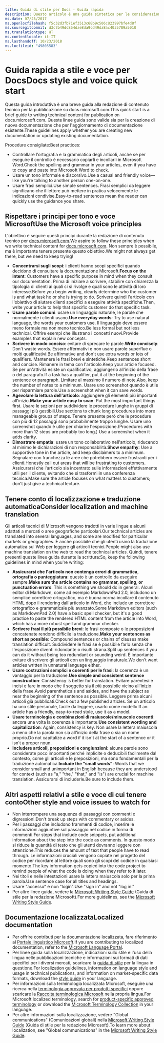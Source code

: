 ```yaml
---
title: Guida di stile per Docs - Guida rapida
description: Questo articolo è una guida sintetica per le considerazioni sullo stile, che contiene solo gli argomenti fondamentali per iniziare a contribuire a docs.microsoft.com.
ms.date: 07/25/2017
ms.openlocfilehash: f5c32d3fb71ef3513c68b9c506c823997bfe4d8f
ms.sourcegitcommit: d3c7b49dc854dae8da9cd49da8ac4035789a5010
ms.translationtype: HT
ms.contentlocale: it-IT
ms.lasthandoff: 10/23/2018
ms.locfileid: "49805583"
---
```

# <a name="docs-style-and-voice-quick-start"></a><span data-ttu-id="eb305-103">Guida rapida a stile e voce per Docs</span><span class="sxs-lookup"><span data-stu-id="eb305-103">Docs style and voice quick start</span></span>

<span data-ttu-id="eb305-104">Questa guida introduttiva è una breve guida alla redazione di contenuto tecnico per la pubblicazione su docs.microsoft.com.</span><span class="sxs-lookup"><span data-stu-id="eb305-104">This quick start is a brief guide to writing technical content for publication on docs.microsoft.com.</span></span> <span data-ttu-id="eb305-105">Queste linee guida sono valide sia per la creazione di nuova documentazione che per l'aggiornamento di documentazione esistente.</span><span class="sxs-lookup"><span data-stu-id="eb305-105">These guidelines apply whether you are creating new documentation or updating existing documentation.</span></span>

<span data-ttu-id="eb305-106">Procedure consigliate:</span><span class="sxs-lookup"><span data-stu-id="eb305-106">Best practices:</span></span>

- <span data-ttu-id="eb305-107">Controllare l'ortografia e la grammatica degli articoli, anche se per eseguire il controllo è necessario copiarli e incollarli in Microsoft Word.</span><span class="sxs-lookup"><span data-stu-id="eb305-107">Check the spelling and grammar in your articles, even if you have to copy and paste into Microsoft Word to check.</span></span>
- <span data-ttu-id="eb305-108">Usare un tono informale e discorsivo.</span><span class="sxs-lookup"><span data-stu-id="eb305-108">Use a casual and friendly voice—like you're talking to another person one-on-one.</span></span>
- <span data-ttu-id="eb305-109">Usare frasi semplici.</span><span class="sxs-lookup"><span data-stu-id="eb305-109">Use simple sentences.</span></span> <span data-ttu-id="eb305-110">Frasi semplici da leggere significano che il lettore può mettere in pratica velocemente le indicazioni condivise.</span><span class="sxs-lookup"><span data-stu-id="eb305-110">Easy-to-read sentences mean the reader can quickly use the guidance you share.</span></span>

## <a name="use-the-microsoft-voice-principles"></a><span data-ttu-id="eb305-111">Rispettare i principi per tono e voce Microsoft</span><span class="sxs-lookup"><span data-stu-id="eb305-111">Use the Microsoft voice principles</span></span>

<span data-ttu-id="eb305-112">L'obiettivo è seguire questi principi durante la redazione di contenuto tecnico per [docs.microsoft.com](https://docs.microsoft.com).</span><span class="sxs-lookup"><span data-stu-id="eb305-112">We aspire to follow these principles when we write technical content for [docs.microsoft.com](https://docs.microsoft.com).</span></span> <span data-ttu-id="eb305-113">Non sempre è possibile, ma è importante tenere presente questo obiettivo.</span><span class="sxs-lookup"><span data-stu-id="eb305-113">We might not always get there, but we need to keep trying!</span></span>

- <span data-ttu-id="eb305-114">**Concentrarsi sugli scopi**: i clienti hanno scopi specifici quando decidono di consultare la documentazione Microsoft.</span><span class="sxs-lookup"><span data-stu-id="eb305-114">**Focus on the intent**: Customers have a specific purpose in mind when they consult our documentation.</span></span> <span data-ttu-id="eb305-115">Prima di iniziare a scrivere, stabilire con chiarezza la tipologia di clienti ai quali ci si rivolge e quali sono le attività di loro interesse.</span><span class="sxs-lookup"><span data-stu-id="eb305-115">Before you begin writing, clearly determine who the customer is and what task he or she is trying to do.</span></span> <span data-ttu-id="eb305-116">Scrivere quindi l'articolo con l'obiettivo di aiutare clienti specifici a eseguire attività specifiche.</span><span class="sxs-lookup"><span data-stu-id="eb305-116">Then, write your article to help that specific customer do that specific task.</span></span>
- <span data-ttu-id="eb305-117">**Usare parole comuni**: usare un linguaggio naturale, le parole che normalmente i clienti usano.</span><span class="sxs-lookup"><span data-stu-id="eb305-117">**Use everyday words**: Try to use natural language, the words your customers use.</span></span> <span data-ttu-id="eb305-118">Il linguaggio deve essere meno formale ma non meno tecnico.</span><span class="sxs-lookup"><span data-stu-id="eb305-118">Be less formal but not less technical.</span></span> <span data-ttu-id="eb305-119">Offrire esempi che illustrano i concetti nuovi.</span><span class="sxs-lookup"><span data-stu-id="eb305-119">Provide examples that explain new concepts.</span></span>
- <span data-ttu-id="eb305-120">**Scrivere in modo conciso**: evitare di sprecare le parole.</span><span class="sxs-lookup"><span data-stu-id="eb305-120">**Write concisely**: Don't waste words.</span></span> <span data-ttu-id="eb305-121">Essere affermativi e non usare parole superflue o molti qualificativi.</span><span class="sxs-lookup"><span data-stu-id="eb305-121">Be affirmative and don't use extra words or lots of qualifiers.</span></span> <span data-ttu-id="eb305-122">Mantenere le frasi brevi e sintetiche.</span><span class="sxs-lookup"><span data-stu-id="eb305-122">Keep sentences short and concise.</span></span> <span data-ttu-id="eb305-123">Rimanere in tema con l'articolo.</span><span class="sxs-lookup"><span data-stu-id="eb305-123">Keep your article focused.</span></span> <span data-ttu-id="eb305-124">Se per un'attività esiste un qualificativo, aggiungerlo all'inizio della frase o del paragrafo.</span><span class="sxs-lookup"><span data-stu-id="eb305-124">If a task has a qualifier, put it at the beginning of the sentence or paragraph.</span></span> <span data-ttu-id="eb305-125">Limitare al massimo il numero di note.</span><span class="sxs-lookup"><span data-stu-id="eb305-125">Also, keep the number of notes to a minimum.</span></span> <span data-ttu-id="eb305-126">Usare uno screenshot quando è utile per risparmiare parole.</span><span class="sxs-lookup"><span data-stu-id="eb305-126">Use a screenshot when it can save words.</span></span>
- <span data-ttu-id="eb305-127">**Agevolare la lettura dell'articolo**: aggiungere gli elementi più importanti all'inizio.</span><span class="sxs-lookup"><span data-stu-id="eb305-127">**Make your article easy to scan**: Put the most important things first.</span></span> <span data-ttu-id="eb305-128">Usare le sezioni per suddividere le procedure lunghe in gruppi di passaggi più gestibili.</span><span class="sxs-lookup"><span data-stu-id="eb305-128">Use sections to chunk long procedures into more manageable groups of steps.</span></span> <span data-ttu-id="eb305-129">Tenere presente però che le procedure con più di 12 passaggi sono probabilmente troppo lunghe. Usare uno screenshot quando è utile per chiarire l'esposizione.</span><span class="sxs-lookup"><span data-stu-id="eb305-129">(Procedures with more than 12 steps are probably too long.) Use a screenshot when it adds clarity.</span></span>
- <span data-ttu-id="eb305-130">**Dimostrare empatia**: usare un tono collaborativo nell'articolo, riducendo al minimo le dichiarazioni di non responsabilità.</span><span class="sxs-lookup"><span data-stu-id="eb305-130">**Show empathy**: Use a supportive tone in the article, and keep disclaimers to a minimum.</span></span> <span data-ttu-id="eb305-131">Segnalare con franchezza le aree che potrebbero essere frustranti per i clienti.</span><span class="sxs-lookup"><span data-stu-id="eb305-131">Honestly call out areas that will be frustrating to customers.</span></span> <span data-ttu-id="eb305-132">Assicurarsi che l'articolo sia incentrato sulle informazioni effettivamente utili per il cliente, evitando che si trasformi in una conferenza tecnica.</span><span class="sxs-lookup"><span data-stu-id="eb305-132">Make sure the article focuses on what matters to customers; don't just give a technical lecture.</span></span>

## <a name="consider-localization-and-machine-translation"></a><span data-ttu-id="eb305-133">Tenere conto di localizzazione e traduzione automatica</span><span class="sxs-lookup"><span data-stu-id="eb305-133">Consider localization and machine translation</span></span>

<span data-ttu-id="eb305-134">Gli articoli tecnici di Microsoft vengono tradotti in varie lingue e alcuni adattati a mercati o aree geografiche particolari.</span><span class="sxs-lookup"><span data-stu-id="eb305-134">Our technical articles are translated into several languages, and some are modified for particular markets or geographies.</span></span> <span data-ttu-id="eb305-135">È anche possibile che gli utenti usino la traduzione automatica sul Web per leggere gli articoli tecnici.</span><span class="sxs-lookup"><span data-stu-id="eb305-135">People might also use machine translation on the web to read the technical articles.</span></span> <span data-ttu-id="eb305-136">Quindi, tenere presenti queste linee guida durante la scrittura:</span><span class="sxs-lookup"><span data-stu-id="eb305-136">So, keep the following guidelines in mind when you're writing:</span></span>

- <span data-ttu-id="eb305-137">**Assicurarsi che l'articolo non contenga errori di grammatica, ortografia o punteggiatura**: questo è un controllo da eseguire sempre.</span><span class="sxs-lookup"><span data-stu-id="eb305-137">**Make sure the article contains no grammar, spelling, or punctuation errors**: This is something we should do in general.</span></span> <span data-ttu-id="eb305-138">Alcuni editor di Markdown, come ad esempio MarkdownPad 2.0, includono un semplice correttore ortografico, ma è buona norma incollare il contenuto HTML dopo il rendering dall'articolo in Word, che include un correttore ortografico e grammaticale più avanzato.</span><span class="sxs-lookup"><span data-stu-id="eb305-138">Some Markdown editors (such as MarkdownPad 2.0) have a basic spell checker, but it's a good practice to paste the rendered HTML content from the article into Word, which has a more robust spell and grammar checker.</span></span>
- <span data-ttu-id="eb305-139">**Scrivere frasi il più possibile brevi**: le frasi composte o le proposizioni concatenate rendono difficile la traduzione.</span><span class="sxs-lookup"><span data-stu-id="eb305-139">**Make your sentences as short as possible**: Compound sentences or chains of clauses make translation difficult.</span></span> <span data-ttu-id="eb305-140">Suddividere le frasi se è possibile farlo senza che l'esposizione diventi ridondante o risulti strana.</span><span class="sxs-lookup"><span data-stu-id="eb305-140">Split up sentences if you can do it without being too redundant or sounding weird.</span></span> <span data-ttu-id="eb305-141">È importante evitare di scrivere gli articoli con un linguaggio innaturale.</span><span class="sxs-lookup"><span data-stu-id="eb305-141">We don't want articles written in unnatural language either.</span></span>
- <span data-ttu-id="eb305-142">**Usare costruzioni semplici e coerenti per le frasi**: la coerenza è un vantaggio per la traduzione.</span><span class="sxs-lookup"><span data-stu-id="eb305-142">**Use simple and consistent sentence construction**: Consistency is better for translation.</span></span> <span data-ttu-id="eb305-143">Evitare parentesi e incisi e fare in modo che il soggetto sia il più possibile vicino all'inizio della frase.</span><span class="sxs-lookup"><span data-stu-id="eb305-143">Avoid parentheticals and asides, and have the subject as near the beginning of the sentence as possible.</span></span> <span data-ttu-id="eb305-144">Leggere prima alcuni articoli già pubblicati.</span><span class="sxs-lookup"><span data-stu-id="eb305-144">Check out a few published articles.</span></span> <span data-ttu-id="eb305-145">Se un articolo ha uno stile personale, facile da leggere, usarlo come modello.</span><span class="sxs-lookup"><span data-stu-id="eb305-145">If an article has a friendly, easy-to-read style, use it as a model.</span></span>
- <span data-ttu-id="eb305-146">**Usare terminologia e combinazioni di maiuscole/minuscole coerenti**: ancora una volta la coerenza è importante.</span><span class="sxs-lookup"><span data-stu-id="eb305-146">**Use consistent wording and capitalization**: Again, consistency is key.</span></span> <span data-ttu-id="eb305-147">Non usare la lettera maiuscola a meno che la parola non sia all'inizio della frase o sia un nome proprio.</span><span class="sxs-lookup"><span data-stu-id="eb305-147">Do not capitalize a word if it isn't at the start of a sentence or it isn't a proper noun.</span></span>
- <span data-ttu-id="eb305-148">**Includere articoli, preposizioni e congiunzioni**: alcune parole sono considerate poco importanti perché implicite o deducibili facilmente dal contesto, come gli articoli e le preposizioni, ma sono fondamentali per la traduzione automatica.</span><span class="sxs-lookup"><span data-stu-id="eb305-148">**Include the "small words"**: Words that we consider small and unimportant in English because they are understood for context (such as "a," "the," "that," and "is") are crucial for machine translation.</span></span> <span data-ttu-id="eb305-149">Assicurarsi di includerle.</span><span class="sxs-lookup"><span data-stu-id="eb305-149">Be sure to include them.</span></span>

## <a name="other-style-and-voice-issues-to-watch-for"></a><span data-ttu-id="eb305-150">Altri aspetti relativi a stile e voce di cui tenere conto</span><span class="sxs-lookup"><span data-stu-id="eb305-150">Other style and voice issues to watch for</span></span>

- <span data-ttu-id="eb305-151">Non interrompere una sequenza di passaggi con commenti o digressioni.</span><span class="sxs-lookup"><span data-stu-id="eb305-151">Don't break up steps with commentary or asides.</span></span>
- <span data-ttu-id="eb305-152">Per i passaggi che includono frammenti di codice, inserire le informazioni aggiuntive sul passaggio nel codice in forma di commenti.</span><span class="sxs-lookup"><span data-stu-id="eb305-152">For steps that include code snippets, put additional information about the step into the code as comments.</span></span> <span data-ttu-id="eb305-153">In questo modo si riduce la quantità di testo che gli utenti dovranno leggere con attenzione.</span><span class="sxs-lookup"><span data-stu-id="eb305-153">This reduces the amount of text that people have to read through.</span></span> <span data-ttu-id="eb305-154">Le informazioni cruciali vengono copiate nel progetto del codice per ricordare al lettore quali sono gli scopi del codice in qualsiasi momento.</span><span class="sxs-lookup"><span data-stu-id="eb305-154">The key information gets copied into the code project to remind people of what the code is doing when they refer to it later.</span></span>
- <span data-ttu-id="eb305-155">Nei titoli e nelle intestazioni usare la lettera maiuscola solo per la prima parola.</span><span class="sxs-lookup"><span data-stu-id="eb305-155">Use sentence case for all titles and headings.</span></span>
- <span data-ttu-id="eb305-156">Usare "accesso" e non "login".</span><span class="sxs-lookup"><span data-stu-id="eb305-156">Use "sign in" and not "log in."</span></span>
- <span data-ttu-id="eb305-157">Per altre linee guida, vedere la [Microsoft Writing Style Guide](https://docs.microsoft.com/style-guide/welcome) (Guida di stile per la redazione Microsoft).</span><span class="sxs-lookup"><span data-stu-id="eb305-157">For more guidelines, see the [Microsoft Writing Style Guide](https://docs.microsoft.com/style-guide/welcome).</span></span>

## <a name="localized-documentation"></a><span data-ttu-id="eb305-158">Documentazione localizzata</span><span class="sxs-lookup"><span data-stu-id="eb305-158">Localized documentation</span></span>

- <span data-ttu-id="eb305-159">Per offrire contributi per la documentazione localizzata, fare riferimento al [Portale linguistico Microsoft](https://www.microsoft.com/Language/Default.aspx).</span><span class="sxs-lookup"><span data-stu-id="eb305-159">If you are contributing to localized documentation, refer to the [Microsoft Language Portal](https://www.microsoft.com/Language/Default.aspx).</span></span>
- <span data-ttu-id="eb305-160">Per linee guida sulla localizzazione, indicazioni sullo stile e l'uso della lingua nelle pubblicazioni tecniche e informazioni sui formati di dati specifici per i diversi mercati, scaricare la [guida di stile](https://www.microsoft.com/Language/StyleGuides) per la lingua in questione.</span><span class="sxs-lookup"><span data-stu-id="eb305-160">For localization guidelines, information on language style and usage in technical publications, and information on market-specific data formats, download the [style guide](https://www.microsoft.com/Language/StyleGuides) in your language.</span></span>
- <span data-ttu-id="eb305-161">Per informazioni sulla terminologia localizzata Microsoft, eseguire una ricerca nella [terminologia approvata per prodotti specifici](https://www.microsoft.com/Language/Default.aspx) oppure scaricare la [Raccolta terminologica Microsoft](https://www.microsoft.com/language/Terminology) nella propria lingua.</span><span class="sxs-lookup"><span data-stu-id="eb305-161">For Microsoft localized terminology, search for [product-specific approved terminology](https://www.microsoft.com/Language/Default.aspx) or download the [Microsoft Terminology Collection](https://www.microsoft.com/language/Terminology) in your language.</span></span>
- <span data-ttu-id="eb305-162">Per altre informazioni sulla localizzazione, vedere "Global communications" (Comunicazioni globali) nella [Microsoft Writing Style Guide](https://docs.microsoft.com/style-guide/global-communications) (Guida di stile per la redazione Microsoft).</span><span class="sxs-lookup"><span data-stu-id="eb305-162">To learn more about localization, see "Global communications" in the [Microsoft Writing Style Guide](https://docs.microsoft.com/style-guide/global-communications).</span></span>
